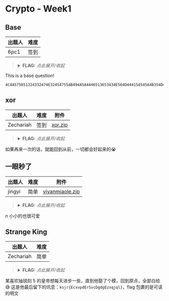 # Crypto - Week1

## Base

| 出题人 | 难度 |
|-----|-----|
| 6pc1 | 签到 |

> <details><summary><strong>FLAG:</strong> <i>点此展开/收起</i></summary>
> <code>flag{B@sE_0f_CrYpt0_N0W}</code>
> </details>

This is a base question!

```
4C4A575851324332474E324547554B494A5A4446513653434E564D444154545A4B354D45454D434E4959345536544B474D5134513D3D3D3D
```

## xor

| 出题人 | 难度 | 附件 |
|-----|-----|-----|
| Zechariah | 签到 | [xor.zip](https://github.com/project-newstar/newstar-ctf-2024/releases/download/attachment-week1/xor.zip) |

> <details><summary><strong>FLAG:</strong> <i>点此展开/收起</i></summary>
> <code>flag{0ops!_you_know_XOR!}</code>
> </details>

如果再来一次的话，就能回到从前，一切都会好起来的😭

## 一眼秒了

| 出题人 | 难度 | 附件 |
|-----|-----|-----|
| jingyi | 简单 | [yiyanmiaole.zip](https://github.com/project-newstar/newstar-ctf-2024/releases/download/attachment-week1/yiyanmiaole.zip) |

> <details><summary><strong>FLAG:</strong> <i>点此展开/收起</i></summary>
> <code>flag{9cd4b35a-affc-422a-9862-58e1cc3ff8d2}</code>
> </details>

$n$ 小小的也很可爱

## Strange King

| 出题人 | 难度 |
|-----|-----|
| Zechariah | 简单 |

> <details><summary><strong>FLAG:</strong> <i>点此展开/收起</i></summary>
> <code>flag{PleaseDoNotStopLearing}</code>
> </details>

某喜欢抽锐刻 5 的皇帝想每天进步一些，直到他娶了个模，回到原点，全部白给😅
这是他最后留下的讯息：`ksjr{EcxvpdErSvcDgdgEzxqjql}`，flag 包裹的是可读的明文
